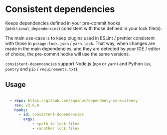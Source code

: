 # Consistent dependencies

Keeps dependencies defined in your pre-commit hooks (`additional_dependencies`) consistent with those defined in your lock file(s).

The main use-case is to keep plugins used in ESLint / prettier consistent with those in `pckage-lock.json` / `yarn.lock`.
That way, when changes are made in the main dependencies, and they are detected by your IDE / editor of choice, the pre-commit hooks will use the same versions.

`consistent-dependencies` support Node.js (`npm` or `yarn`) and Python (`uv`, `poetry` and `pip` / `requirements.txt`).

## Usage

```yaml

  - repo: https://github.com/equinor/dependency-consistency
    rev: v3.0.0
    hooks:
      - id: consistent-dependencies
        args:
            - <path to lock file>
            - <another lock file> 
```
